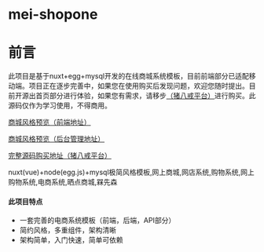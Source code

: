 # mei-shopone

# 前言

此项目是基于nuxt+egg+mysql开发的在线商城系统模板，目前前端部分已适配移动端。项目正在逐步完善中，如果您在使用购买后发现问题，欢迎您随时提出。目前开源出首页部分进行体验，如果您有需求，请移步[（猪八戒平台）](https://shop.zbj.com/9259639/)进行购买。此源码仅作为学习使用，不得商用。

<a href="http://shop1.meixiansen.com" target="_blank">商城风格预览（前端地址）</a>

[商城风格预览（后台管理地址）](http:shop1admin.meixiansen.com)

[完整源码购买地址（猪八戒平台）](https://shop.zbj.com/9259639/)

nuxt(vue)+node(egg.js)+mysql极简风格模板,网上商城,网店系统,购物系统,网上购物系统,电商系统,晒点商城,槑先森

#### 此项目特点

- 一套完善的电商系统模板（前端，后端，API部分）
- 简约风格，多重组件，架构清晰
- 架构简单，入门快速，简单可依赖